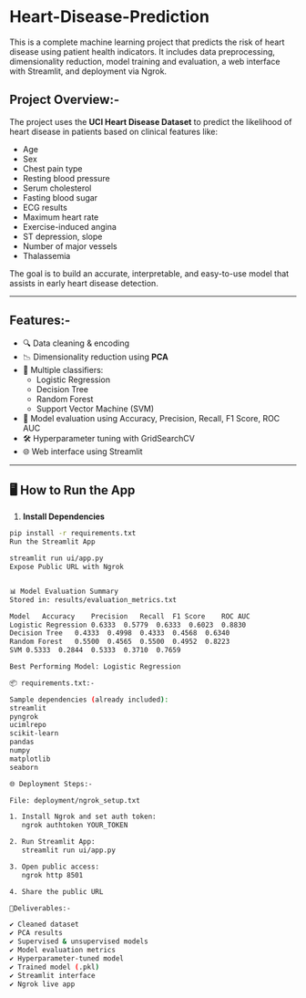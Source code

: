 # Heart-Disease-Prediction


This is a complete machine learning project that predicts the risk of heart disease using patient health indicators. It includes data preprocessing, dimensionality reduction, model training and evaluation, a web interface with Streamlit, and deployment via Ngrok.

## Project Overview:-

The project uses the **UCI Heart Disease Dataset** to predict the likelihood of heart disease in patients based on clinical features like:

- Age
- Sex
- Chest pain type
- Resting blood pressure
- Serum cholesterol
- Fasting blood sugar
- ECG results
- Maximum heart rate
- Exercise-induced angina
- ST depression, slope
- Number of major vessels
- Thalassemia

The goal is to build an accurate, interpretable, and easy-to-use model that assists in early heart disease detection.

---

## Features:-

- 🔍 Data cleaning & encoding  
- 📉 Dimensionality reduction using **PCA**  
- 🧪 Multiple classifiers:
  - Logistic Regression
  - Decision Tree
  - Random Forest
  - Support Vector Machine (SVM)
- 🎯 Model evaluation using Accuracy, Precision, Recall, F1 Score, ROC AUC  
- 🛠 Hyperparameter tuning with GridSearchCV  
- 🌐 Web interface using Streamlit  
---

## 🖥️ How to Run the App

1. **Install Dependencies**

```bash
pip install -r requirements.txt
Run the Streamlit App

streamlit run ui/app.py
Expose Public URL with Ngrok


📊 Model Evaluation Summary
Stored in: results/evaluation_metrics.txt

Model	Accuracy	Precision	Recall	F1 Score	ROC AUC
Logistic Regression	0.6333	0.5779	0.6333	0.6023	0.8830
Decision Tree	0.4333	0.4998	0.4333	0.4568	0.6340
Random Forest	0.5500	0.4565	0.5500	0.4952	0.8223
SVM	0.5333	0.2844	0.5333	0.3710	0.7659

Best Performing Model: Logistic Regression

📦 requirements.txt:-

Sample dependencies (already included):
streamlit
pyngrok
ucimlrepo
scikit-learn
pandas
numpy
matplotlib
seaborn

🌐 Deployment Steps:-

File: deployment/ngrok_setup.txt

1. Install Ngrok and set auth token:
   ngrok authtoken YOUR_TOKEN

2. Run Streamlit App:
   streamlit run ui/app.py

3. Open public access:
   ngrok http 8501

4. Share the public URL

📌Deliverables:-

✔️ Cleaned dataset
✔️ PCA results
✔️ Supervised & unsupervised models
✔️ Model evaluation metrics
✔️ Hyperparameter-tuned model
✔️ Trained model (.pkl)
✔️ Streamlit interface
✔️ Ngrok live app
